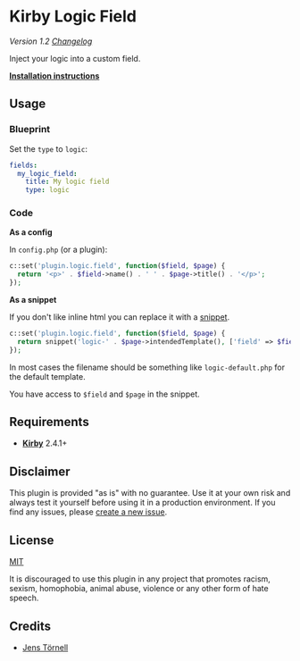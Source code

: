 # Kirby Logic Field

*Version 1.2 [Changelog](docs/changelog.md)*

Inject your logic into a custom field.

**[Installation instructions](docs/install.md)**

## Usage

### Blueprint

Set the `type` to `logic`:

```yaml
fields:
  my_logic_field:
    title: My logic field
    type: logic
```

### Code

**As a config**

In `config.php` (or a plugin):

```php
c::set('plugin.logic.field', function($field, $page) {
  return '<p>' . $field->name() . ' ' . $page->title() . '</p>';
});
```

**As a snippet**

If you don't like inline html you can replace it with a [snippet](https://getkirby.com/docs/templates/snippets).

```php
c::set('plugin.logic.field', function($field, $page) {
  return snippet('logic-' . $page->intendedTemplate(), ['field' => $field, 'page' => $page], true);
});
```

In most cases the filename should be something like `logic-default.php` for the default template.

You have access to `$field` and `$page` in the snippet.

## Requirements

- [**Kirby**](https://getkirby.com/) 2.4.1+

## Disclaimer

This plugin is provided "as is" with no guarantee. Use it at your own risk and always test it yourself before using it in a production environment. If you find any issues, please [create a new issue](https://github.com/jenstornell/plugin-name/issues/new).

## License

[MIT](https://opensource.org/licenses/MIT)

It is discouraged to use this plugin in any project that promotes racism, sexism, homophobia, animal abuse, violence or any other form of hate speech.

## Credits

- [Jens Törnell](https://github.com/jenstornell)
